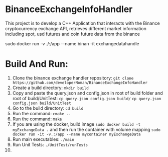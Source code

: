 # BinanceExchangeInfoHandler
<p>This project is to develop a C++ Application that interacts with the Binance cryptocurrency exchange API, retrieves different market information including spot, usd futures and coin future data from the binance</p>

sudo docker run -v ./:/app --name binan -it exchangedatahandle

# Build And Run:

1. Clone the binance exchange handler repository: `git clone https://github.com/developerNoman/BinanceExchangeInfoHandler`
2. Create a build directory: `mkdir build`
3. Copy and paste the query.json and config.json in root of build folder and root of build/UnitTest: `cp query.json config.json build/` `cp query.json config.json build/UnitTest`
4. Go to the build directory: `cd build`
5. Run the command: `cmake ..`
6. Run the command: `make`
7. If you are using the docker, build image `sudo docker build -t myExchangeData .` and then run the container with volume mapping `sudo docker run -it -v.:/app --name mycontainer myExchangeData`
7. Run main executables: `./main`
8. Run Unit Tests: `./UnitTest/runTests`
9. 
